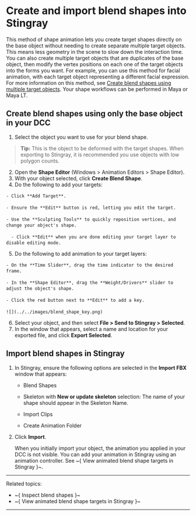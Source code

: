 # Create and import blend shapes into Stingray

This method of shape animation lets you create target shapes directly on the base object without needing to create separate multiple target objects. This means less geometry in the scene to slow down the interaction time. You can also create multiple target objects that are duplicates of the base object, then modify the vertex positions on each one of the target objects into the forms you want. For example, you can use this method for facial animation, with each target object representing a different facial expression. For more information on this method, see [Create blend shapes using multiple target objects](http://help.autodesk.com/view/MAYAUL/2017/ENU/?guid=GUID-42114F0D-8F16-4365-A52C-E0FD70F40852). Your shape workflows can be performed in Maya or Maya LT.

## Create blend shapes using only the base object in your DCC

  1. Select the object you want to use for your blend shape.

  > **Tip:** This is the object to be deformed with the target shapes. When exporting to Stingray, it is recommended you use objects with low polygon counts.

  2. Open the **Shape Editor** (Windows > Animation Editors > Shape Editor).
  3. With your object selected, click **Create Blend Shape**.
  4. Do the following to add your targets:

    - Click **Add Target**.

    - Ensure the **Edit** button is red, letting you edit the target.

    - Use the **Sculpting Tools** to quickly reposition vertices, and change your object's shape.

	  - Click **Edit** when you are done editing your target layer to disable editing mode.

  5. Do the following to add animation to your target layers:

    - On the **Time Slider**, drag the time indicator to the desired frame.

    - In the **Shape Editor**, drag the **Weight/Drivers** slider to adjust the object's shape.

    - Click the red button next to **Edit** to add a key.

    ![](../../images/blend_shape_key.png)

  6. Select your object, and then select **File > Send to Stingray > Selected**.
  7. In the window that appears, select a name and location for your exported file, and click **Export Selected**.

## Import blend shapes in Stingray

1. In Stingray, ensure the following options are selected in the **Import FBX** window that appears:

	  - Blend Shapes

	  - Skeleton with **New or update skeleton** selection: The name of your shape should appear in the Skeleton Name.

	  - Import Clips

	  - Create Animation Folder

2. Click **Import**.

	  When you initially import your object, the animation you applied in your DCC is not visible. You can add your animation in Stingray using an animation controller. See ~{ View animated blend shape targets in Stingray }~.

---
Related topics:
- ~{ Inspect blend shapes }~
- ~{ View animated blend shape targets in Stingray }~
---
